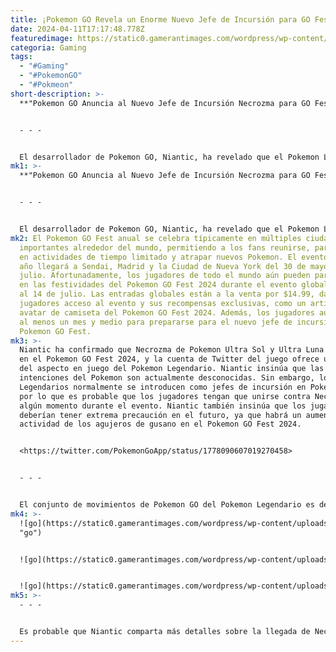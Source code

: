 ```yaml
---
title: ¡Pokemon GO Revela un Enorme Nuevo Jefe de Incursión para GO Fest 2024!
date: 2024-04-11T17:17:48.778Z
featuredimage: https://static0.gamerantimages.com/wordpress/wp-content/uploads/2024/04/pokemon-go-fest-new-raid-boss.jpg?q=70&fit=contain&w=1140&h=&dpr=2
categoria: Gaming
tags:
  - "#Gaming"
  - "#PokemonGO"
  - "#Pokmeon"
short-description: >-
  **"Pokemon GO Anuncia al Nuevo Jefe de Incursión Necrozma para GO Fest 2024"**


  - - -


  El desarrollador de Pokemon GO, Niantic, ha revelado que el Pokemon Legendario de tipo Psíquico, Necrozma, llegará como un nue
mk1: >-
  **"Pokemon GO Anuncia al Nuevo Jefe de Incursión Necrozma para GO Fest 2024"**


  - - -


  El desarrollador de Pokemon GO, Niantic, ha revelado que el Pokemon Legendario de tipo Psíquico, Necrozma, llegará como un nuevo jefe de incursión durante el Pokemon GO Fest 2024. Los jugadores de Pokemon GO podrán unirse durante el evento para enfrentarse al nuevo jefe de incursión y potencialmente encontrarse con un Necrozma Variocolor.
mk2: El Pokemon GO Fest anual se celebra típicamente en múltiples ciudades
  importantes alrededor del mundo, permitiendo a los fans reunirse, participar
  en actividades de tiempo limitado y atrapar nuevos Pokemon. El evento de este
  año llegará a Sendai, Madrid y la Ciudad de Nueva York del 30 de mayo al 7 de
  julio. Afortunadamente, los jugadores de todo el mundo aún pueden participar
  en las festividades del Pokemon GO Fest 2024 durante el evento global del 13
  al 14 de julio. Las entradas globales están a la venta por $14.99, dando a los
  jugadores acceso al evento y sus recompensas exclusivas, como un artículo de
  avatar de camiseta del Pokemon GO Fest 2024. Además, los jugadores aún tienen
  al menos un mes y medio para prepararse para el nuevo jefe de incursión del
  Pokemon GO Fest.
mk3: >-
  Niantic ha confirmado que Necrozma de Pokemon Ultra Sol y Ultra Luna aparecerá
  en el Pokemon GO Fest 2024, y la cuenta de Twitter del juego ofrece un vistazo
  del aspecto en juego del Pokemon Legendario. Niantic insinúa que las
  intenciones del Pokemon son actualmente desconocidas. Sin embargo, los Pokemon
  Legendarios normalmente se introducen como jefes de incursión en Pokemon GO,
  por lo que es probable que los jugadores tengan que unirse contra Necrozma en
  algún momento durante el evento. Niantic también insinúa que los jugadores
  deberían tener extrema precaución en el futuro, ya que habrá un aumento en la
  actividad de los agujeros de gusano en el Pokemon GO Fest 2024.


  <https://twitter.com/PokemonGoApp/status/1778090607019270458>


  - - -


  El conjunto de movimientos de Pokemon GO del Pokemon Legendario es desconocido, pero probablemente compartirá rasgos y movimientos similares con Necrozma de Pokemon Escarlata y Violeta. Dependiendo de la dificultad del jefe de incursión, los jugadores necesitarán un Pase de Incursión de Pokemon GO, Pase de Incursión Remota o Pase de Incursión EX para participar. Si los jugadores tienen suerte, pueden encontrarse y capturar un Necrozma Variocolor, que probablemente será buscado en intercambios.
mk4: >-
  ![go](https://static0.gamerantimages.com/wordpress/wp-content/uploads/2024/04/pokemon-go-fest-2024-necrozma.jpg?q=70&fit=contain&w=750&h=415&dpr=2
  "go")


  ![go](https://static0.gamerantimages.com/wordpress/wp-content/uploads/2024/04/pokemon-go-fest-necrozma.jpg?q=49&fit=contain&w=750&h=415&dpr=2 "go")


  ![go](https://static0.gamerantimages.com/wordpress/wp-content/uploads/2024/03/pokemon-go-fest-2024-upscaled-key-art-pikachu-charizard-on-sunny-meadow.jpg?q=49&fit=contain&w=750&h=415&dpr=2 "go")
mk5: >-
  - - -


  Es probable que Niantic comparta más detalles sobre la llegada de Necrozma en Pokemon GO pronto, incluyendo bonificaciones del evento de incursión y el conjunto de movimientos del Pokemon. Los jugadores pueden prepararse para las próximas actividades del Pokemon GO Fest participando en las incursiones de abril de 2024 de Pokemon GO, que incluyen a Tapu Bulu y Mega Charizard X como jefes de incursión. Completar estos encuentros de incursiones otorga muchos objetos útiles, como Polvoestelar, Revivir y Caramelo Raro, por nombrar algunos. Además, las bonificaciones del evento del Pokemon GO Fest también ayudarán a los jugadores a maximizar su XP y ganancias de recompensas.
---
```

